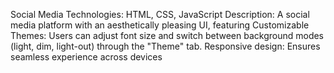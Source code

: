 
Social Media
Technologies: HTML, CSS, JavaScript
Description: A social media platform with an aesthetically pleasing UI, featuring
Customizable Themes: Users can adjust font size and switch between background
modes (light, dim, light-out) through the "Theme" tab.
Responsive design: Ensures seamless experience across devices
